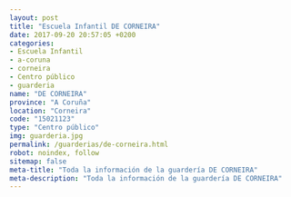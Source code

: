 ```yaml
---
layout: post
title: "Escuela Infantil DE CORNEIRA"
date: 2017-09-20 20:57:05 +0200
categories:
- Escuela Infantil
- a-coruna
- corneira
- Centro público
- guarderia
name: "DE CORNEIRA"
province: "A Coruña"
location: "Corneira"
code: "15021123"
type: "Centro público"
img: guarderia.jpg
permalink: /guarderias/de-corneira.html
robot: noindex, follow
sitemap: false
meta-title: "Toda la información de la guardería DE CORNEIRA"
meta-description: "Toda la información de la guardería DE CORNEIRA"
---
```

